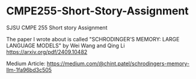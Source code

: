 # CMPE255-Short-Story-Assignment
SJSU CMPE 255 Short story Assignment

The paper I wrote about is called "SCHRODINGER’S MEMORY: LARGE LANGUAGE MODELS" by Wei Wang and Qing Li
https://arxiv.org/pdf/2409.10482

Medium Article:
https://medium.com/@chint.patel/schrodingers-memory-llm-1fa96bd3c505


